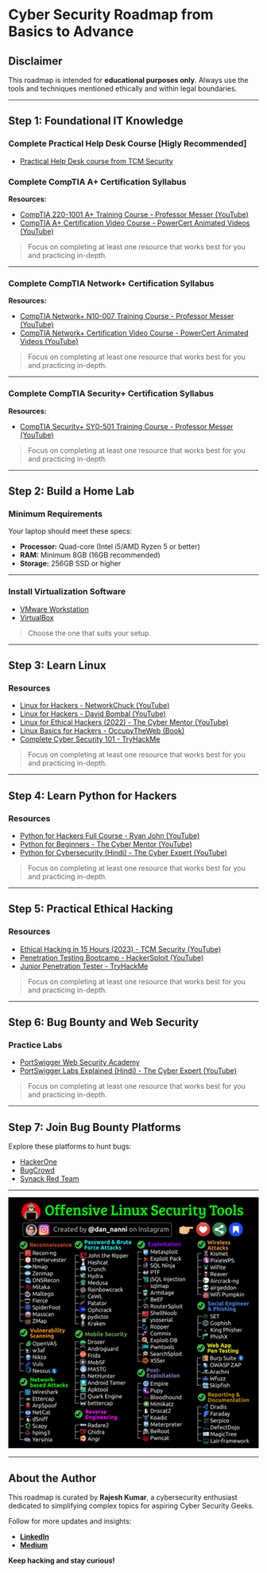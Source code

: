 # Cyber Security Roadmap from Basics to Advance

## Disclaimer

This roadmap is intended for **educational purposes only**. Always use the tools and techniques mentioned ethically and within legal boundaries.

---

## Step 1: Foundational IT Knowledge
### Complete **Practical Help Desk** Course [Higly Recommended]

- [Practical Help Desk course from TCM Security](https://www.academy.tcm-sec.com/p/practical-help-desk)

### Complete **CompTIA A+ Certification** Syllabus

**Resources:**

- [CompTIA 220-1001 A+ Training Course - Professor Messer (YouTube)](https://www.professormesser.com/free-a-plus-training/220-1001/)
- [CompTIA A+ Certification Video Course - PowerCert Animated Videos (YouTube)](https://www.youtube.com/playlist?list=PL7zRJGi6nMRyRhgssvRah3qcxA7bm3AfF)

> Focus on completing at least one resource that works best for you and practicing in-depth.


---

### Complete **CompTIA Network+ Certification** Syllabus

**Resources:**

- [CompTIA Network+ N10-007 Training Course - Professor Messer (YouTube)](https://www.youtube.com/playlist?list=PLG49S3nxzAnmpdmX7RoTOyuNJQAb-r-gd)
- [CompTIA Network+ Certification Video Course - PowerCert Animated Videos (YouTube)](https://www.youtube.com/playlist?list=PL7zRJGi6nMRyRhgssvRah3qcxA7bm3AfF)

> Focus on completing at least one resource that works best for you and practicing in-depth.

---

### Complete **CompTIA Security+ Certification** Syllabus

**Resources:**

- [CompTIA Security+ SY0-501 Training Course - Professor Messer (YouTube)](https://www.youtube.com/playlist?list=PLG49S3nxzAnkL2ulFS3132mOVKuzzBxA8)

> Focus on completing at least one resource that works best for you and practicing in-depth.

---

## Step 2: Build a Home Lab

### Minimum Requirements

Your laptop should meet these specs:

- **Processor:** Quad-core (Intel i5/AMD Ryzen 5 or better)
- **RAM:** Minimum 8GB (16GB recommended)
- **Storage:** 256GB SSD or higher

---

### Install Virtualization Software

- [VMware Workstation](https://www.vmware.com/products/workstation-pro/workstation-pro-evaluation.html)
- [VirtualBox](https://www.virtualbox.org/)

> Choose the one that suits your setup.

---

## Step 3: Learn Linux

### Resources

- [Linux for Hackers - NetworkChuck (YouTube)](https://www.youtube.com/playlist?list=PLIhvC56v63IJIujb5cyE13oLuyORZpdkL)
- [Linux for Hackers - David Bombal (YouTube)](https://www.youtube.com/playlist?list=PLhfrWIlLOoKOs-fjCPHdzD2icF2vORfwK)
- [Linux for Ethical Hackers (2022) - The Cyber Mentor (YouTube)](https://www.youtube.com/watch?v=U1w4T03B30I)
- [Linux Basics for Hackers - OccupyTheWeb (Book)](https://www.amazon.com/Linux-Basics-Hackers-Networking-Scripting/dp/1593278551)
- [Complete Cyber Security 101 - TryHackMe](https://tryhackme.com/r/path/outline/cybersecurity101)

> Focus on completing at least one resource that works best for you and practicing in-depth.

---

## Step 4: Learn Python for Hackers

### Resources

- [Python for Hackers Full Course - Ryan John (YouTube)](https://www.youtube.com/watch?v=XWuP5Yf5ILI)
- [Python for Beginners - The Cyber Mentor (YouTube)](https://www.youtube.com/watch?v=7utwZYKweho)
- [Python for Cybersecurity (Hindi) - The Cyber Expert (YouTube)](https://www.youtube.com/playlist?list=PL-DxAN1jsRa-VpfPWjnaN5jz_e2wM0o3V)

> Focus on completing at least one resource that works best for you and practicing in-depth.

---

## Step 5: Practical Ethical Hacking

### Resources

- [Ethical Hacking in 15 Hours (2023) - TCM Security (YouTube)](https://youtu.be/3FNYvj2U0HM)
- [Penetration Testing Bootcamp - HackerSploit (YouTube)](https://www.youtube.com/playlist?list=PLBf0hzazHTGOepimcP15eS6Y-aR4m6ql3)
- [Junior Penetration Tester - TryHackMe](https://tryhackme.com/r/path/outline/jrpenetrationtester)

> Focus on completing at least one resource that works best for you and practicing in-depth.
---

## Step 6: Bug Bounty and Web Security

### Practice Labs

- [PortSwigger Web Security Academy](https://portswigger.net/web-security/all-topics)
- [PortSwigger Labs Explained (Hindi) - The Cyber Expert (YouTube)](https://www.youtube.com/playlist?list=PL-DxAN1jsRa8NLLo9htbDnBk88p6SoClI)

> Focus on completing at least one resource that works best for you and practicing in-depth.

---

## Step 7: Join Bug Bounty Platforms

Explore these platforms to hunt bugs:

- [HackerOne](https://www.hackerone.com)
- [BugCrowd](https://www.bugcrowd.com)
- [Synack Red Team](https://www.synack.com/red-team/)

---
![Offensive Linux Security Tools](https://github.com/raajeshmenghwar/Cyber-Security-basic-to-advance/blob/main/Cyber-Security-Notes/cheatsheets/Offensive%20Linux%20Security%20Tools.jpg)

---


## About the Author

This roadmap is curated by **Rajesh Kumar**, a cybersecurity enthusiast dedicated to simplifying complex topics for aspiring Cyber Security Geeks.

Follow for more updates and insights:

- **[LinkedIn](https://www.linkedin.com/in/raajeshmenghwar)**
- **[Medium](https://raajeshmenghwar.medium.com)**

**Keep hacking and stay curious!**
